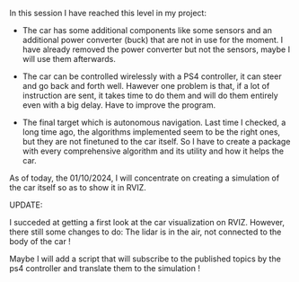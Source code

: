 In this session I have reached this level in my project:

- The car has some additional components like some sensors and an additional power converter (buck) that are not in use for the moment. I have already removed the power converter but not the sensors, maybe I will use them afterwards.

- The car can be controlled wirelessly with a PS4 controller, it can steer and go back and forth well. Hawever one problem is that, if a lot of instruction are sent, it takes time to do them and will do them entirely even with a big delay. Have to improve the program.

- The final target which is autonomous navigation. Last time I checked, a long time ago, the algorithms implemented seem to be the right ones, but they are not finetuned to the car itself. So I have to create a package with every comprehensive algorithm and its utility and how it helps the car.

As of today, the 01/10/2024, I will concentrate on creating a simulation of the car itself so as to show it in RVIZ.

UPDATE:

I succeded at getting a first look at the car visualization on RVIZ. However, there still some changes to do: The lidar is in the air, not connected to the body of the car !


Maybe I will add a script that will subscribe to the published topics by the ps4 controller and translate them to the simulation !
